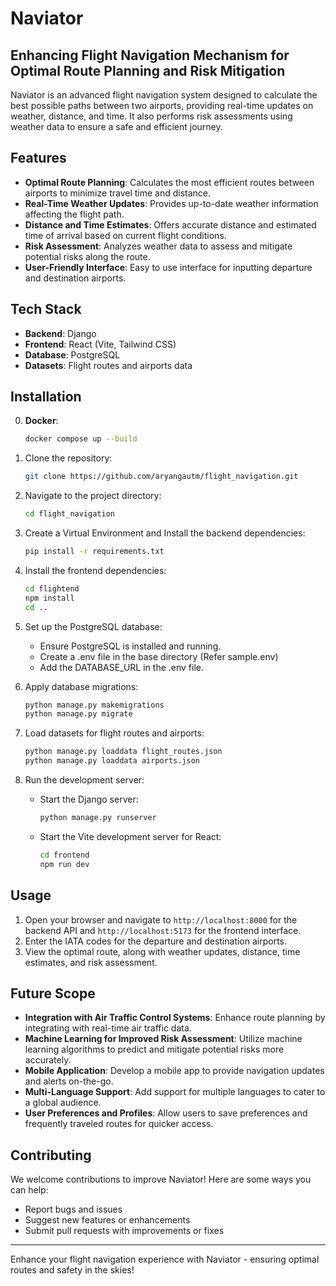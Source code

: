 # Naviator

## Enhancing Flight Navigation Mechanism for Optimal Route Planning and Risk Mitigation

Naviator is an advanced flight navigation system designed to calculate the best possible paths between two airports, providing real-time updates on weather, distance, and time. It also performs risk assessments using weather data to ensure a safe and efficient journey.

## Features

- **Optimal Route Planning**: Calculates the most efficient routes between airports to minimize travel time and distance.
- **Real-Time Weather Updates**: Provides up-to-date weather information affecting the flight path.
- **Distance and Time Estimates**: Offers accurate distance and estimated time of arrival based on current flight conditions.
- **Risk Assessment**: Analyzes weather data to assess and mitigate potential risks along the route.
- **User-Friendly Interface**: Easy to use interface for inputting departure and destination airports.

## Tech Stack

- **Backend**: Django
- **Frontend**: React (Vite, Tailwind CSS)
- **Database**: PostgreSQL
- **Datasets**: Flight routes and airports data

## Installation

0. **Docker**: 
    ```bash
    docker compose up --build
    ```

1. Clone the repository:
    ```bash
    git clone https://github.com/aryangautm/flight_navigation.git
    ```
2. Navigate to the project directory:
    ```bash
    cd flight_navigation
    ```
3. Create a Virtual Environment and Install the backend dependencies:
    ```bash
    pip install -r requirements.txt
    ```
4. Install the frontend dependencies:
    ```bash
    cd flightend
    npm install
    cd ..
    ```
5. Set up the PostgreSQL database:
    - Ensure PostgreSQL is installed and running.
    - Create a .env file in the base directory (Refer sample.env)
    - Add the DATABASE_URL in the .env file.

6. Apply database migrations:
    ```bash
    python manage.py makemigrations
    python manage.py migrate
    ```
7. Load datasets for flight routes and airports:
    ```bash
    python manage.py loaddata flight_routes.json
    python manage.py loaddata airports.json
    ```
8. Run the development server:
    - Start the Django server:
        ```bash
        python manage.py runserver
        ```
    - Start the Vite development server for React:
        ```bash
        cd frontend
        npm run dev
        ```

## Usage

1. Open your browser and navigate to `http://localhost:8000` for the backend API and `http://localhost:5173` for the frontend interface.
2. Enter the IATA codes for the departure and destination airports.
3. View the optimal route, along with weather updates, distance, time estimates, and risk assessment.

## Future Scope

- **Integration with Air Traffic Control Systems**: Enhance route planning by integrating with real-time air traffic data.
- **Machine Learning for Improved Risk Assessment**: Utilize machine learning algorithms to predict and mitigate potential risks more accurately.
- **Mobile Application**: Develop a mobile app to provide navigation updates and alerts on-the-go.
- **Multi-Language Support**: Add support for multiple languages to cater to a global audience.
- **User Preferences and Profiles**: Allow users to save preferences and frequently traveled routes for quicker access.

## Contributing

We welcome contributions to improve Naviator! Here are some ways you can help:

- Report bugs and issues
- Suggest new features or enhancements
- Submit pull requests with improvements or fixes

---

Enhance your flight navigation experience with Naviator - ensuring optimal routes and safety in the skies!
